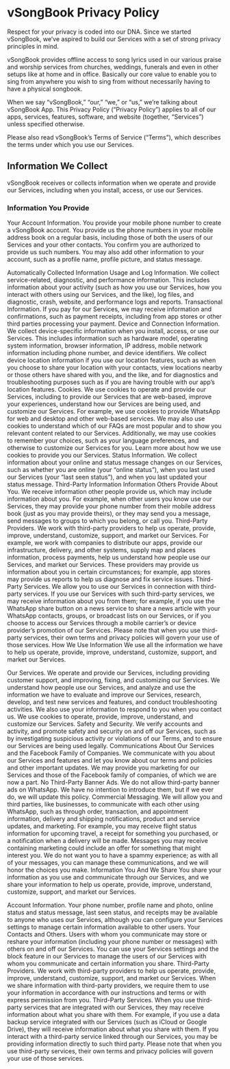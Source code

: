 # vSongBook Privacy Policy
Respect for your privacy is coded into our DNA. Since we started vSongBook, we’ve aspired to build our Services with a set of strong privacy principles in mind.

vSongBook provides offline access to song lyrics used in our various praise and worship services from churches, weddings, funerals and even in other setups like at home and in office. Basically our core value to enable you to sing from anywhere you wish to sing from without necessarily having to have a physical songbook.

When we say “vSongBook,” “our,” “we,” or “us,” we’re talking about vSongBook App. This Privacy Policy (“Privacy Policy”) applies to all of our apps, services, features, software, and website (together, “Services”) unless specified otherwise.

Please also read vSongBook’s Terms of Service (“Terms”), which describes the terms under which you use our Services.

## Information We Collect
vSongBook receives or collects information when we operate and provide our Services, including when you install, access, or use our Services.

### Information You Provide
Your Account Information. You provide your mobile phone number to create a vSongBook account. You provide us the phone numbers in your mobile address book on a regular basis, including those of both the users of our Services and your other contacts. You confirm you are authorized to provide us such numbers. You may also add other information to your account, such as a profile name, profile picture, and status message.

Automatically Collected Information
Usage and Log Information. We collect service-related, diagnostic, and performance information. This includes information about your activity (such as how you use our Services, how you interact with others using our Services, and the like), log files, and diagnostic, crash, website, and performance logs and reports.
Transactional Information. If you pay for our Services, we may receive information and confirmations, such as payment receipts, including from app stores or other third parties processing your payment.
Device and Connection Information. We collect device-specific information when you install, access, or use our Services. This includes information such as hardware model, operating system information, browser information, IP address, mobile network information including phone number, and device identifiers. We collect device location information if you use our location features, such as when you choose to share your location with your contacts, view locations nearby or those others have shared with you, and the like, and for diagnostics and troubleshooting purposes such as if you are having trouble with our app’s location features.
Cookies. We use cookies to operate and provide our Services, including to provide our Services that are web-based, improve your experiences, understand how our Services are being used, and customize our Services. For example, we use cookies to provide WhatsApp for web and desktop and other web-based services. We may also use cookies to understand which of our FAQs are most popular and to show you relevant content related to our Services. Additionally, we may use cookies to remember your choices, such as your language preferences, and otherwise to customize our Services for you. Learn more about how we use cookies to provide you our Services.
Status Information. We collect information about your online and status message changes on our Services, such as whether you are online (your “online status”), when you last used our Services (your “last seen status”), and when you last updated your status message.
Third-Party Information
Information Others Provide About You. We receive information other people provide us, which may include information about you. For example, when other users you know use our Services, they may provide your phone number from their mobile address book (just as you may provide theirs), or they may send you a message, send messages to groups to which you belong, or call you.
Third-Party Providers. We work with third-party providers to help us operate, provide, improve, understand, customize, support, and market our Services. For example, we work with companies to distribute our apps, provide our infrastructure, delivery, and other systems, supply map and places information, process payments, help us understand how people use our Services, and market our Services. These providers may provide us information about you in certain circumstances; for example, app stores may provide us reports to help us diagnose and fix service issues.
Third-Party Services. We allow you to use our Services in connection with third-party services. If you use our Services with such third-party services, we may receive information about you from them; for example, if you use the WhatsApp share button on a news service to share a news article with your WhatsApp contacts, groups, or broadcast lists on our Services, or if you choose to access our Services through a mobile carrier’s or device provider’s promotion of our Services. Please note that when you use third-party services, their own terms and privacy policies will govern your use of those services.
How We Use Information
We use all the information we have to help us operate, provide, improve, understand, customize, support, and market our Services.

Our Services. We operate and provide our Services, including providing customer support, and improving, fixing, and customizing our Services. We understand how people use our Services, and analyze and use the information we have to evaluate and improve our Services, research, develop, and test new services and features, and conduct troubleshooting activities. We also use your information to respond to you when you contact us. We use cookies to operate, provide, improve, understand, and customize our Services.
Safety and Security. We verify accounts and activity, and promote safety and security on and off our Services, such as by investigating suspicious activity or violations of our Terms, and to ensure our Services are being used legally.
Communications About Our Services and the Facebook Family of Companies. We communicate with you about our Services and features and let you know about our terms and policies and other important updates. We may provide you marketing for our Services and those of the Facebook family of companies, of which we are now a part.
No Third-Party Banner Ads. We do not allow third-party banner ads on WhatsApp. We have no intention to introduce them, but if we ever do, we will update this policy.
Commercial Messaging. We will allow you and third parties, like businesses, to communicate with each other using WhatsApp, such as through order, transaction, and appointment information, delivery and shipping notifications, product and service updates, and marketing. For example, you may receive flight status information for upcoming travel, a receipt for something you purchased, or a notification when a delivery will be made. Messages you may receive containing marketing could include an offer for something that might interest you. We do not want you to have a spammy experience; as with all of your messages, you can manage these communications, and we will honor the choices you make.
Information You And We Share
You share your information as you use and communicate through our Services, and we share your information to help us operate, provide, improve, understand, customize, support, and market our Services.

Account Information. Your phone number, profile name and photo, online status and status message, last seen status, and receipts may be available to anyone who uses our Services, although you can configure your Services settings to manage certain information available to other users.
Your Contacts and Others. Users with whom you communicate may store or reshare your information (including your phone number or messages) with others on and off our Services. You can use your Services settings and the block feature in our Services to manage the users of our Services with whom you communicate and certain information you share.
Third-Party Providers. We work with third-party providers to help us operate, provide, improve, understand, customize, support, and market our Services. When we share information with third-party providers, we require them to use your information in accordance with our instructions and terms or with express permission from you.
Third-Party Services. When you use third-party services that are integrated with our Services, they may receive information about what you share with them. For example, if you use a data backup service integrated with our Services (such as iCloud or Google Drive), they will receive information about what you share with them. If you interact with a third-party service linked through our Services, you may be providing information directly to such third party. Please note that when you use third-party services, their own terms and privacy policies will govern your use of those services.
